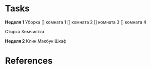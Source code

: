 # Tasks

__Неделя 1__
Уборка
    [] комната 1
    [] комната 2
    [] комната 3
    [] комната 4

Стирка
Химчистка

__Неделя 2__
Клин
Макбук
Шкаф

# References

